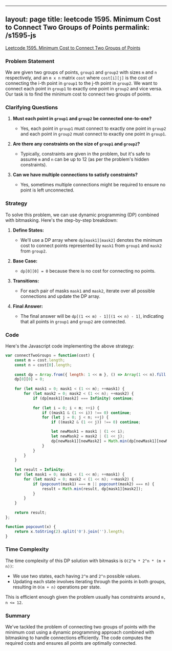 
---
layout: page
title: leetcode 1595. Minimum Cost to Connect Two Groups of Points
permalink: /s1595-js
---
[Leetcode 1595. Minimum Cost to Connect Two Groups of Points](https://algoadvance.github.io/algoadvance/l1595)
### Problem Statement
We are given two groups of points, `group1` and `group2` with sizes `m` and `n` respectively, and an `m x n` matrix `cost` where `cost[i][j]` is the cost of connecting the i-th point in `group1` to the j-th point in `group2`. We want to connect each point in `group1` to exactly one point in `group2` and vice versa. Our task is to find the minimum cost to connect two groups of points.

### Clarifying Questions
1. **Must each point in `group1` and `group2` be connected one-to-one?**
   - Yes, each point in `group1` must connect to exactly one point in `group2` and each point in `group2` must connect to exactly one point in `group1`.

2. **Are there any constraints on the size of `group1` and `group2`?**
   - Typically, constraints are given in the problem, but it's safe to assume `m` and `n` can be up to 12 (as per the problem's hidden constraints).

3. **Can we have multiple connections to satisfy constraints?**
   - Yes, sometimes multiple connections might be required to ensure no point is left unconnected.

### Strategy
To solve this problem, we can use dynamic programming (DP) combined with bitmasking. Here's the step-by-step breakdown:

1. **Define States:**
   - We'll use a DP array where `dp[mask1][mask2]` denotes the minimum cost to connect points represented by `mask1` from `group1` and `mask2` from `group2`.

2. **Base Case:**
   - `dp[0][0] = 0` because there is no cost for connecting no points.

3. **Transitions:**
   - For each pair of masks `mask1` and `mask2`, iterate over all possible connections and update the DP array.

4. **Final Answer:**
   - The final answer will be `dp[(1 << m) - 1][(1 << n) - 1]`, indicating that all points in `group1` and `group2` are connected.

### Code
Here's the Javascript code implementing the above strategy:

```javascript
var connectTwoGroups = function(cost) {
    const m = cost.length;
    const n = cost[0].length;
    
    const dp = Array.from({ length: 1 << m }, () => Array(1 << n).fill(Infinity));
    dp[0][0] = 0;
    
    for (let mask1 = 0; mask1 < (1 << m); ++mask1) {
        for (let mask2 = 0; mask2 < (1 << n); ++mask2) {
            if (dp[mask1][mask2] === Infinity) continue;
            
            for (let i = 0; i < m; ++i) {
                if ((mask1 & (1 << i)) !== 0) continue;
                for (let j = 0; j < n; ++j) {
                    if ((mask2 & (1 << j)) !== 0) continue;

                    let newMask1 = mask1 | (1 << i);
                    let newMask2 = mask2 | (1 << j);
                    dp[newMask1][newMask2] = Math.min(dp[newMask1][newMask2], dp[mask1][mask2] + cost[i][j]);
                }
            }
        }
    }
    
    let result = Infinity;
    for (let mask1 = 0; mask1 < (1 << m); ++mask1) {
        for (let mask2 = 0; mask2 < (1 << n); ++mask2) {
            if (popcount(mask1) === m || popcount(mask2) === n) {
                result = Math.min(result, dp[mask1][mask2]);
            }
        }
    }
    
    return result;
};

function popcount(x) {
    return x.toString(2).split('0').join('').length;
}
```

### Time Complexity
The time complexity of this DP solution with bitmasks is `O(2^m * 2^n * (m + n))`:
- We use two states, each having `2^m` and `2^n` possible values.
- Updating each state involves iterating through the points in both groups, resulting in `O(m + n)` operations per state.

This is efficient enough given the problem usually has constraints around `m, n <= 12`.

### Summary
We've tackled the problem of connecting two groups of points with the minimum cost using a dynamic programming approach combined with bitmasking to handle connections efficiently. The code computes the required costs and ensures all points are optimally connected.
